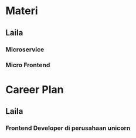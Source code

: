# Materi
## Laila
### Microservice
### Micro Frontend

# Career Plan
## Laila
### Frontend Developer di perusahaan unicorn